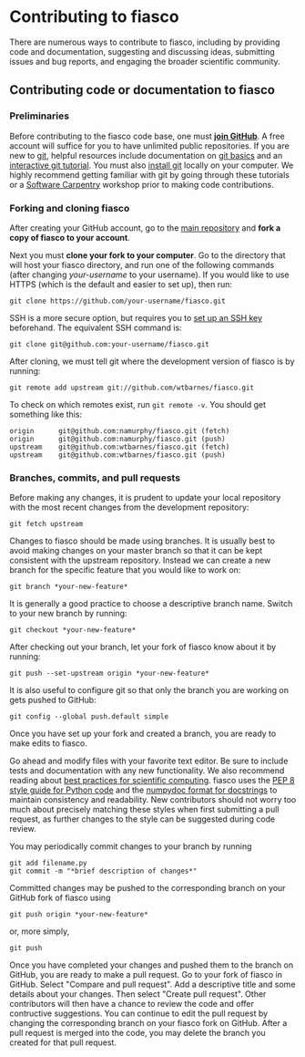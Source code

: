 # Contributing to fiasco

There are numerous ways to contribute to fiasco, including by
providing code and documentation, suggesting and discussing ideas,
submitting issues and bug reports, and engaging the broader scientific
community.

## Contributing code or documentation to fiasco

### Preliminaries

Before contributing to the fiasco code base, one must [**join
GitHub**](https://github.com/join?source=header-home).  A free account
will suffice for you to have unlimited public repositories.  If you
are new to [git](https://git-scm.com/), helpful resources include
documentation on [git
basics](https://git-scm.com/book/en/v2/Getting-Started-Git-Basics) and
an [interactive git
tutorial](https://try.github.io/levels/1/challenges/1).  You must also
[install
git](https://git-scm.com/book/en/v2/Getting-Started-Installing-Git)
locally on your computer.  We highly recommend getting familiar with
git by going through these tutorials or a [Software
Carpentry](https://software-carpentry.org/) workshop prior to making
code contributions.

### Forking and cloning fiasco

After creating your GitHub account, go to the [main
repository](https://github.com/wtbarnes/fiasco) and **fork a copy of
fiasco to your account**.

Next you must **clone your fork to your computer**.  Go to the
directory that will host your fiasco directory, and run one of the
following commands (after changing *your-username* to your username).
If you would like to use HTTPS (which is the default and easier to set
up), then run:

```ShellSession
git clone https://github.com/your-username/fiasco.git
```

SSH is a more secure option, but requires you to [set up an SSH
key](https://help.github.com/articles/generating-a-new-ssh-key-and-adding-it-to-the-ssh-agent/) beforehand.  The equivalent SSH command is:

```ShellSession
git clone git@github.com:your-username/fiasco.git
```

After cloning, we must tell git where the development version of
fiasco is by running:

```ShellSession
git remote add upstream git://github.com/wtbarnes/fiasco.git
```

To check on which remotes exist, run `git remote -v`.  You should get
something like this:

```ShellSession
origin		git@github.com:namurphy/fiasco.git (fetch)
origin		git@github.com:namurphy/fiasco.git (push)
upstream	git@github.com:wtbarnes/fiasco.git (fetch)
upstream	git@github.com:wtbarnes/fiasco.git (push)
```

### Branches, commits, and pull requests

Before making any changes, it is prudent to update your local
repository with the most recent changes from the development
repository:

```ShellSession
git fetch upstream
```

Changes to fiasco should be made using branches.  It is usually best
to avoid making changes on your master branch so that it can be kept
consistent with the upstream repository.  Instead we can create a new
branch for the specific feature that you would like to work on:

```ShellSession
git branch *your-new-feature*
``` 

It is generally a good practice to choose a descriptive branch name.
Switch to your new branch by running:

```ShellSession
git checkout *your-new-feature*
```

After checking out your branch, let your fork of fiasco know about it
by running:

```ShellSession
git push --set-upstream origin *your-new-feature*
``` 

It is also useful to configure git so that only the branch you are
working on gets pushed to GitHub:

```ShellSession
git config --global push.default simple
```

Once you have set up your fork and created a branch, you are ready to
make edits to fiasco.  

Go ahead and modify files with your favorite text editor.  Be sure to
include tests and documentation with any new functionality.  We also
recommend reading about [best practices for scientific
computing](https://doi.org/10.1371/journal.pbio.1001745).  fiasco uses
the [PEP 8 style guide for Python
code](https://www.python.org/dev/peps/pep-0008/) and the [numpydoc
format for
docstrings](https://github.com/numpy/numpy/blob/master/doc/HOWTO_DOCUMENT.rst.txt)
to maintain consistency and readability.  New contributors should not
worry too much about precisely matching these styles when first
submitting a pull request, as further changes to the style can be
suggested during code review.

You may periodically commit changes to your branch by running

```ShellSession
git add filename.py
git commit -m "*brief description of changes*"
```

Committed changes may be pushed to the corresponding branch on your
GitHub fork of fiasco using 

```ShellSession
git push origin *your-new-feature* 
```

or, more simply,

```ShellSession
git push
```

Once you have completed your changes and pushed them to the branch on
GitHub, you are ready to make a pull request.  Go to your fork of
fiasco in GitHub.  Select "Compare and pull request".  Add a
descriptive title and some details about your changes.  Then select
"Create pull request".  Other contributors will then have a chance to
review the code and offer contructive suggestions.  You can continue
to edit the pull request by changing the corresponding branch on your
fiasco fork on GitHub.  After a pull request is merged into the code,
you may delete the branch you created for that pull request.
